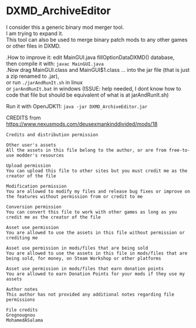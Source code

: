 # DXMD_ArchiveEditor

I consider this a generic binary mod merger tool.  
I am trying to expand it.  
This tool can also be used to merge binary patch mods to any other games or other files in DXMD.  

.How to improve it: edit MainGUI.java fillOptionDataDXMD() database,  
then compile it with: `javac MainGUI.java`  
.Now drag MainGUI.class and MainGUI$1.class ... into the jar file (that is just a zip renamed to .jar),  
or run `./jarAndRunIt.sh` in linux  
or `jarAndRunIt.bat` in windows (ISSUE: help needed, I dont know how to code that file but should be equivalent of what is at jarAndRunIt.sh)  

Run it with OpenJDK11: `java -jar DXMD_ArchiveEditor.jar`  

CREDITS from https://www.nexusmods.com/deusexmankinddivided/mods/18
 
	Credits and distribution permission
	 
	Other user's assets
	All the assets in this file belong to the author, or are from free-to-use modder's resources
	 
	Upload permission
	You can upload this file to other sites but you must credit me as the creator of the file
	 
	Modification permission
	You are allowed to modify my files and release bug fixes or improve on the features without permission from or credit to me
	 
	Conversion permission
	You can convert this file to work with other games as long as you credit me as the creator of the file
	 
	Asset use permission
	You are allowed to use the assets in this file without permission or crediting me
	 
	Asset use permission in mods/files that are being sold
	You are allowed to use the assets in this file in mods/files that are being sold, for money, on Steam Workshop or other platforms
	 
	Asset use permission in mods/files that earn donation points
	You are allowed to earn Donation Points for your mods if they use my assets
	 
	Author notes
	This author has not provided any additional notes regarding file permissions
	 
	File credits
	Grognougnou
	MohamedASalama
